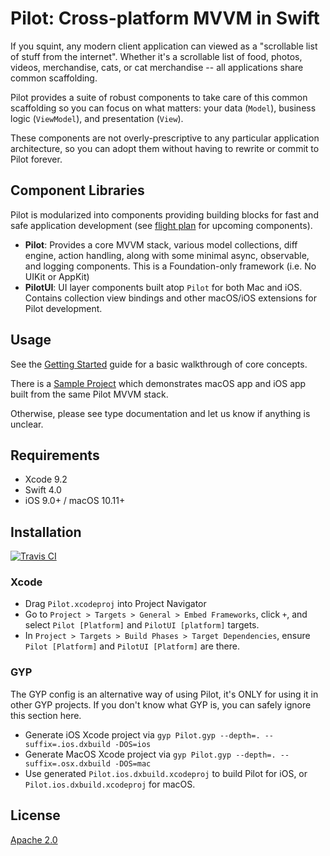 # Pilot: Cross-platform MVVM in Swift

If you squint, any modern client application can viewed as a "scrollable list of stuff from the internet". Whether it's a scrollable list of food, photos, videos, merchandise, cats, or cat merchandise -- all applications share common scaffolding.

Pilot provides a suite of robust components to take care of this common scaffolding so you can focus on what matters: your data (`Model`), business logic (`ViewModel`), and presentation (`View`).

These components are not overly-prescriptive to any particular application architecture, so you can adopt them without having to rewrite or commit to Pilot forever.

## Component Libraries

Pilot is modularized into components providing building blocks for fast and safe application development (see [flight plan](Documentation/FlightPlan.md) for upcoming components).

- **Pilot**: Provides a core MVVM stack, various model collections, diff engine, action handling, along with some minimal async, observable, and logging components. This is a Foundation-only framework (i.e. No UIKit or AppKit)
- **PilotUI**: UI layer components built atop `Pilot` for both Mac and iOS. Contains collection view bindings and other macOS/iOS extensions for Pilot development.

## Usage

See the [Getting Started](Documentation/GettingStarted.md) guide for a basic walkthrough of core concepts.

There is a [Sample Project](Examples/iTunesSearch) which demonstrates macOS app and iOS app built from the same Pilot MVVM stack.

Otherwise, please see type documentation and let us know if anything is unclear.

## Requirements

- Xcode 9.2
- Swift 4.0
- iOS 9.0+ / macOS 10.11+

## Installation

[![Travis CI](https://travis-ci.org/dropbox/pilot.svg?branch=master)](https://travis-ci.org/dropbox/pilot)

### Xcode

- Drag `Pilot.xcodeproj` into Project Navigator
- Go to `Project > Targets > General > Embed Frameworks`, click `+`, and select `Pilot [Platform]` and `PilotUI [platform]` targets.
- In `Project > Targets > Build Phases > Target Dependencies`, ensure `Pilot [Platform]` and `PilotUI [Platform]` are there.

### GYP

The GYP config is an alternative way of using Pilot, it's ONLY for using it in other GYP projects.
If you don't know what GYP is, you can safely ignore this section here.

- Generate iOS Xcode project via `gyp Pilot.gyp --depth=. --suffix=.ios.dxbuild -DOS=ios`
- Generate MacOS Xcode project via `gyp Pilot.gyp --depth=. --suffix=.osx.dxbuild -DOS=mac`
- Use generated `Pilot.ios.dxbuild.xcodeproj` to build Pilot for iOS, or `Pilot.ios.dxbuild.xcodeproj` for macOS.

## License

[Apache 2.0](LICENSE)



